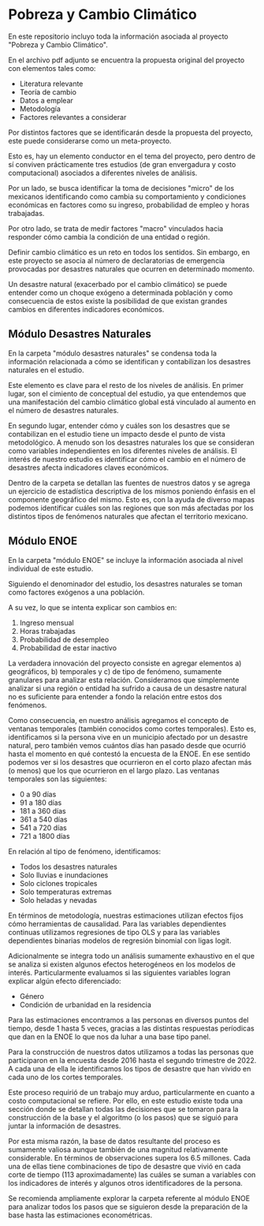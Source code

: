 # Pobreza y Cambio Climático

En este repositorio incluyo toda la información asociada al proyecto "Pobreza y Cambio Climático".

En el archivo pdf adjunto se encuentra la propuesta original del proyecto con elementos tales como:
- Literatura relevante
- Teoría de cambio 
- Datos a emplear 
- Metodología 
- Factores relevantes a considerar

Por distintos factores que se identificarán desde la propuesta del proyecto, este puede considerarse como un meta-proyecto.

Esto es, hay un elemento conductor en el tema del proyecto, pero dentro de sí conviven prácticamente tres estudios (de gran envergadura y costo computacional) asociados a diferentes niveles de análisis.

Por un lado, se busca identificar la toma de decisiones "micro" de los mexicanos identificando como cambia su comportamiento y condiciones económicas en factores como su ingreso, probabilidad de empleo y horas trabajadas.

Por otro lado, se trata de medir factores "macro" vinculados hacia responder cómo cambia la condición de una entidad o región.

Definir cambio climático es un reto en todos los sentidos. Sin embargo, en este proyecto se asocia al número de declaratorias de emergencia provocadas por desastres naturales que ocurren en determinado momento.

Un desastre natural (exacerbado por el cambio climático) se puede entender como un choque exógeno a determinada población y como consecuencia de estos existe la posibilidad de que existan grandes cambios en diferentes indicadores económicos.

## Módulo Desastres Naturales

En la carpeta "módulo desastres naturales" se condensa toda la información relacionada a cómo se identifican y contabilizan los desastres naturales en el estudio. 

Este elemento es clave para el resto de los niveles de análisis. En primer lugar, son el cimiento de conceptual del estudio, ya que entendemos que una manifestación del cambio climático global está vinculado al aumento en el número de desastres naturales. 

En segundo lugar, entender cómo y cuáles son los desastres que se contabilizan en el estudio tiene un impacto desde el punto de vista metodológico. A menudo son los desastres naturales los que se consideran como variables independientes en los diferentes niveles de análisis. El interés de nuestro estudio es identificar cómo el cambio en el número de desastres afecta indicadores claves económicos.

Dentro de la carpeta se detallan las fuentes de nuestros datos y se agrega un ejercicio de estadística descriptiva de los mismos poniendo énfasis en el componente geográfico del mismo. Esto es, con la ayuda de diverso mapas podemos identificar cuáles son las regiones que son más afectadas por los distintos tipos de fenómenos naturales que afectan el territorio mexicano.

## Módulo ENOE

En la carpeta "módulo ENOE" se incluye la información asociada al nivel individual de este estudio. 

Siguiendo el denominador del estudio, los desastres naturales se toman como factores exógenos a una población. 

A su vez, lo que se intenta explicar son cambios en:
1. Ingreso mensual
2. Horas trabajadas 
3. Probabilidad de desempleo
4. Probabilidad de estar inactivo

La verdadera innovación del proyecto consiste en agregar elementos a) geográficos, b) temporales y c) de tipo de fenómeno, sumamente granulares para analizar esta relación. Consideramos que simplemente analizar si una región o entidad ha sufrido a causa de un desastre natural no es suficiente para entender a fondo la relación entre estos dos fenómenos.

Como consecuencia, en nuestro análisis agregamos el concepto de ventanas temporales (también conocidos como cortes temporales). Esto es, identificamos si la persona vive en un municipio afectado por un desastre natural, pero también vemos cuántos días han pasado desde que ocurrió hasta el momento en qué contestó la encuesta de la ENOE. En ese sentido podemos ver si los desastres que ocurrieron en el corto plazo afectan más (o menos) que los que ocurrieron en el largo plazo. 
Las ventanas temporales son las siguientes:
- 0 a 90 días
- 91 a 180 días
- 181 a 360 días
- 361 a 540 días
- 541 a 720 días
- 721 a 1800 días

En relación al tipo de fenómeno, identificamos:
- Todos los desastres naturales
- Solo lluvias e inundaciones
- Solo ciclones tropicales
- Solo temperaturas extremas
- Solo heladas y nevadas

En términos de metodología, nuestras estimaciones utilizan efectos fijos cómo herramientas de causalidad. Para las variables dependientes continuas utilizamos regresiones de tipo OLS y para las variables dependientes binarias modelos de regresión binomial con ligas logit.

Adicionalmente se integra todo un análisis sumamente exhaustivo en el que se analiza si existen algunos efectos heterogéneos en los modelos de interés. Particularmente evaluamos si las siguientes variables logran explicar algún efecto diferenciado:

- Género
- Condición de urbanidad en la residencia

Para las estimaciones encontramos a las personas en diversos puntos del tiempo, desde 1 hasta 5 veces, gracias a las distintas respuestas períodicas que dan en la ENOE lo que nos da luhar a una base tipo panel.

Para la construcción de nuestros datos utilizamos a todas las personas que participaron en la encuesta desde 2016 hasta el segundo trimestre de 2022. A cada una de ella le identificamos los tipos de desastre que han vivido en cada uno de los cortes temporales.

Este proceso requirió de un trabajo muy arduo, particularmente en cuanto a costo computacional se refiere. Por ello, en este estudio existe toda una sección donde se detallan todas las decisiones que se tomaron para la construcción de la base y el algoritmo (o los pasos) que se siguió para juntar la información de desastres. 

Por esta misma razón, la base de datos resultante del proceso es sumamente valiosa aunque también de una magnitud relativamente considerable. En términos de observaciones supera los 6.5 millones. Cada una de ellas tiene combinaciones de tipo de desastre que vivió en cada corte de tiempo (113 aproximadamente) las cuáles se suman a variables con los indicadores de interés y algunos otros identificadores de la persona.

Se recomienda ampliamente explorar la carpeta referente al módulo ENOE para analizar todos los pasos que se siguieron desde la preparación de la base hasta las estimaciones econométricas.
